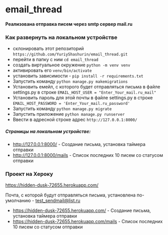 # email_thread

#### Реализована отправка писем через smtp сервер mail.ru

### Как развернуть на локальном устройстве

* склонировать этот репозиторий ```https://github.com/YuriyShashurin/email_thread.git```
* перейти в папку с ним ```cd email_thread```
* создать виртуальное окружение ```python -m venv venv```
* активировать его ```venv/bin/activate```
* установить зависимости - ```pip install -r requirements.txt```
* Запустить команду  ```python manage.py makemigrations```
* Установить емейл, с которого будет отправляться письма в файле settings.py в строке   ```EMAIL_HOST_USER = "Enter_Your_mail.ru_mail"```
* Установить пароль для этой почты в файле settings.py в строке   ```EMAIL_HOST_PASSWORD = 'Enter_Your_mail.ru_password'```
* Запустить команду  ```python manage.py migrate```
* Запустить приложение  ```python manage.py runserver```
* Ввести в адресной строке адрес  ```http://127.0.0.1:8000/```
 
 
 ##### Страницы на локальном устройстве:
* http://127.0.0.1:8000/ - Создание письма, установка таймера отправки
* http://127.0.0.1:8000/mails - Список последних 10 писем со статусом отправки


### Проект на Хероку
https://hidden-dusk-72655.herokuapp.com/

Почта, с которой будут отправляться письма, установлена по-умолчанию - test_sendmail@list.ru
* https://hidden-dusk-72655.herokuapp.com/ - Создание письма, установка таймера отправки
* https://hidden-dusk-72655.herokuapp.com/mails - Список последних 10 писем со статусом отправки
